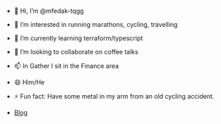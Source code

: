 - 👋 Hi, I’m @mfedak-tqgg
- 👀 I’m interested in running marathons, cycling, travelling 
- 🌱 I’m currently learning terraform/typescript
- 💞️ I’m looking to collaborate on coffee talks
- 📫 In Gather I sit in the Finance area
- 😄 Him/He
- ⚡ Fun fact: Have some metal in my arm from an old cycling accident.

- [Blog](http://matthewfedak.co.uk)

<!---
mfedak-tqgg/mfedak-tqgg is a ✨ special ✨ repository because its `README.md` (this file) appears on your GitHub profile.
You can click the Preview link to take a look at your changes.
--->
